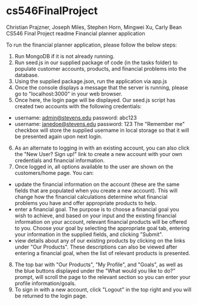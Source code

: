 # cs546FinalProject

Christian Prajzner, Joseph Miles, Stephen Horn, Mingwei Xu, Carly Bean
CS546 Final Project readme
Financial planner application

To run the financial planner application, please follow the below steps:

1. Run MongoDB if it is not already running.
2. Run seed.js in our supplied package of code (in the tasks folder) to populate customer accounts, products, and financial problems into the database.
3. Using the supplied package.json, run the application via app.js
4. Once the console displays a message that the server is running, please go to "localhost:3000" in your web browser.
5. Once here, the login page will be displayed.  Our seed.js script has created two accounts with the following credentials:
 - username: admin@stevens.edu  password: abc123
 - username: janedoe@stevens.edu  password: 123
The "Remember me" checkbox will store the supplied username in local storage so that it will be presented again upon next login.
 
6. As an alternate to logging in with an existing account, you can also click the "New User? Sign up!" link to create a new account with your own credentials and financial information.
7. Once logged in, all options available to the user are shown on the customers/home page.  You can:
 - update the financial information on the account (these are the same fields that are populated when you create a new account). This will change how the financial calculations determine what financial problems you have and offer appropriate products to help.
 - enter a financial goal. The purpose is to choose a financial goal you wish to achieve, and based on your input and the existing financial information on your account, relevant financial products will be offered to you. Choose your goal by selecting the appropriate goal tab, entering your information in the supplied fields, and clicking "Submit".
 - view details about any of our existing products by clicking on the links under "Our Products". These descriptions can also be viewed after entering a financial goal, when the list of relevant products is presented.

8. The top bar with "Our Products", "My Profile", and "Goals", as well as the blue buttons displayed under the "What would you like to do?" prompt, will scroll the page to the relevant section so you can enter your profile information/goals.
9. To sign in with a new account, click "Logout" in the top right and you will be returned to the login page.